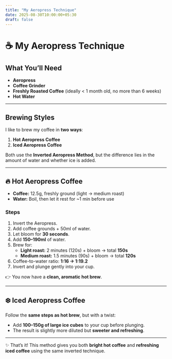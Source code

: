 ```yaml
---
title: "My Aeropress Technique"
date: 2025-08-30T10:00:00+05:30
draft: false
---
```


# ☕ My Aeropress Technique

## What You’ll Need
- **Aeropress**
- **Coffee Grinder**
- **Freshly Roasted Coffee** (ideally < 1 month old, no more than 6 weeks)
- **Hot Water**

---

## Brewing Styles
I like to brew my coffee in **two ways**:
1. **Hot Aeropress Coffee**  
2. **Iced Aeropress Coffee**  

Both use the **Inverted Aeropress Method**, but the difference lies in the amount of water and whether ice is added.

---

## 🔥 Hot Aeropress Coffee

- **Coffee:** 12.5g, freshly ground (light → medium roast)  
- **Water:** Boil, then let it rest for ~1 min before use  

### Steps
1. Invert the Aeropress.  
2. Add coffee grounds + 50ml of water.  
3. Let bloom for **30 seconds**.  
4. Add **150–190ml** of water.  
5. Brew for:  
   - **Light roast:** 2 minutes (120s) + bloom → total **150s**  
   - **Medium roast:** 1.5 minutes (90s) + bloom → total **120s**  
6. Coffee-to-water ratio: **1:16 → 1:19.2**  
7. Invert and plunge gently into your cup.  

👉 You now have a **clean, aromatic hot brew**.  

---

## ❄️ Iced Aeropress Coffee

Follow the **same steps as hot brew**, but with a twist:

- Add **100–150g of large ice cubes** to your cup before plunging.  
- The result is slightly more diluted but **sweeter and refreshing**.  

---

✨ That’s it! This method gives you both **bright hot coffee** and **refreshing iced coffee** using the same inverted technique.
